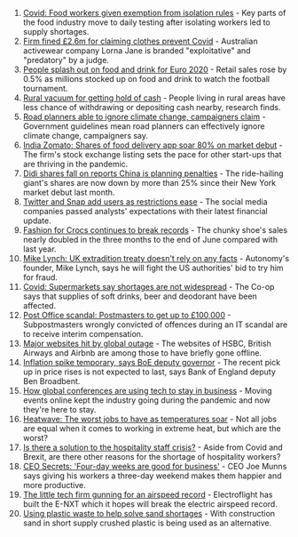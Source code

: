 1. [Covid: Food workers given exemption from isolation rules](https://www.bbc.co.uk/news/business-57937342) - Key parts of the food industry move to daily testing after isolating workers led to supply shortages.
2. [Firm fined £2.6m for claiming clothes prevent Covid](https://www.bbc.co.uk/news/business-57940657) - Australian activewear company Lorna Jane is branded "exploitative" and "predatory" by a judge.
3. [People splash out on food and drink for Euro 2020](https://www.bbc.co.uk/news/business-57939140) - Retail sales rose by 0.5% as millions stocked up on food and drink to watch the football tournament.
4. [Rural vacuum for getting hold of cash](https://www.bbc.co.uk/news/business-57941001) - People living in rural areas have less chance of withdrawing or depositing cash nearby, research finds.
5. [Road planners able to ignore climate change, campaigners claim](https://www.bbc.co.uk/news/business-57935608) - Government guidelines mean road planners can effectively ignore climate change, campaigners say.
6. [India Zomato: Shares of food delivery app soar 80% on market debut](https://www.bbc.co.uk/news/business-57938217) - The firm's stock exchange listing sets the pace for other start-ups that are thriving in the pandemic.
7. [Didi shares fall on reports China is planning penalties](https://www.bbc.co.uk/news/business-57938212) - The ride-hailing giant's shares are now down by more than 25% since their New York market debut last month.
8. [Twitter and Snap add users as restrictions ease](https://www.bbc.co.uk/news/business-57935258) - The social media companies passed analysts' expectations with their latest financial update.
9. [Fashion for Crocs continues to break records](https://www.bbc.co.uk/news/business-57935256) - The chunky shoe's sales nearly doubled in the three months to the end of June compared with last year.
10. [Mike Lynch: UK extradition treaty doesn't rely on any facts](https://www.bbc.co.uk/news/business-57933718) - Autonomy's founder, Mike Lynch, says he will fight the US authorities' bid to try him for fraud.
11. [Covid: Supermarkets say shortages are not widespread](https://www.bbc.co.uk/news/uk-57924264) - The Co-op says that supplies of soft drinks, beer and deodorant have been affected.
12. [Post Office scandal: Postmasters to get up to £100,000](https://www.bbc.co.uk/news/business-57928397) - Subpostmasters wrongly convicted of offences during an IT scandal are to receive interim compensation.
13. [Major websites hit by global outage](https://www.bbc.co.uk/news/technology-57929544) - The websites of HSBC, British Airways and Airbnb are among those to have briefly gone offline.
14. [Inflation spike temporary, says BoE deputy governor](https://www.bbc.co.uk/news/business-57922199) - The recent pick up in price rises is not expected to last, says Bank of England deputy Ben Broadbent.
15. [How global conferences are using tech to stay in business](https://www.bbc.co.uk/news/business-57817807) - Moving events online kept the industry going during the pandemic and now they're here to stay.
16. [Heatwave: The worst jobs to have as temperatures soar](https://www.bbc.co.uk/news/uk-wales-57914904) - Not all jobs are equal when it comes to working in extreme heat, but which are the worst?
17. [Is there a solution to the hospitality staff crisis?](https://www.bbc.co.uk/news/business-57817775) - Aside from Covid and Brexit, are there other reasons for the shortage of hospitality workers?
18. [CEO Secrets: 'Four-day weeks are good for business'](https://www.bbc.co.uk/news/business-57894093) - CEO Joe Munns says giving his workers a three-day weekend makes them happier and more productive.
19. [The little tech firm gunning for an airspeed record](https://www.bbc.co.uk/news/business-57747128) - Electroflight has built the E-NXT which it hopes will break the electric airspeed record.
20. [Using plastic waste to help solve sand shortages](https://www.bbc.co.uk/news/business-57832425) - With construction sand in short supply crushed plastic is being used as an alternative.
